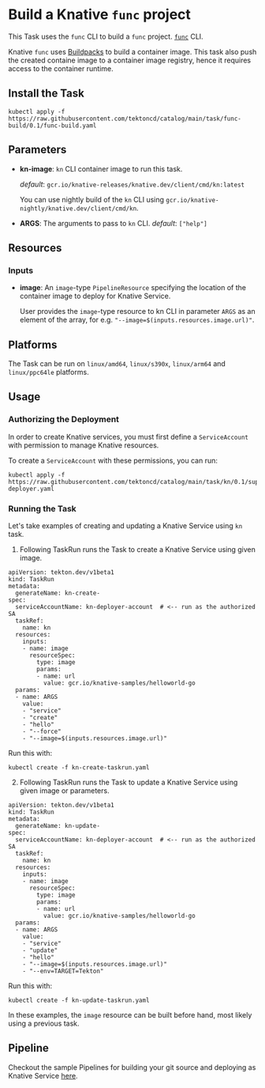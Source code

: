 # Build a Knative `func` project

This Task uses the `func` CLI to build a `func` project. 
[`func`](https://github.com/knative-sandbox/kn-plugin-func) CLI.

Knative `func` uses [Buildpacks](http://buildpacks.io) to build a container image. This task also push the created containe image to a container image registry, hence it requires access to the container runtime. 


## Install the Task

```
kubectl apply -f https://raw.githubusercontent.com/tektoncd/catalog/main/task/func-build/0.1/func-build.yaml
```

## Parameters

* **kn-image**: `kn` CLI container image to run this task.

  _default_: `gcr.io/knative-releases/knative.dev/client/cmd/kn:latest`

  You can use nightly build of the `kn` CLI using
  `gcr.io/knative-nightly/knative.dev/client/cmd/kn`.


* **ARGS**: The arguments to pass to `kn` CLI.  _default_: `["help"]`

## Resources

### Inputs

* **image**: An `image`-type `PipelineResource` specifying the location of the
  container image to deploy for Knative Service.

  User provides the `image`-type resource to kn CLI in parameter `ARGS` as an
  element of the array, for e.g. `"--image=$(inputs.resources.image.url)"`.

## Platforms

The Task can be run on `linux/amd64`, `linux/s390x`, `linux/arm64` and `linux/ppc64le` platforms.

## Usage

### Authorizing the Deployment

In order to create Knative services, you must first define a `ServiceAccount`
with permission to manage Knative resources.

To create a `ServiceAccount` with these permissions, you can run:

```
kubectl apply -f https://raw.githubusercontent.com/tektoncd/catalog/main/task/kn/0.1/support/kn-deployer.yaml
```

### Running the Task

Let's take examples of creating and updating a Knative Service using `kn` task.

1. Following TaskRun runs the Task to create a Knative Service using given image.

```
apiVersion: tekton.dev/v1beta1
kind: TaskRun
metadata:
  generateName: kn-create-
spec:
  serviceAccountName: kn-deployer-account  # <-- run as the authorized SA
  taskRef:
    name: kn
  resources:
    inputs:
    - name: image
      resourceSpec:
        type: image
        params:
        - name: url
          value: gcr.io/knative-samples/helloworld-go
  params:
  - name: ARGS
    value:
    - "service"
    - "create"
    - "hello"
    - "--force"
    - "--image=$(inputs.resources.image.url)"
```

Run this with:

```
kubectl create -f kn-create-taskrun.yaml
```

2. Following TaskRun runs the Task to update a Knative Service using given image or parameters.

```
apiVersion: tekton.dev/v1beta1
kind: TaskRun
metadata:
  generateName: kn-update-
spec:
  serviceAccountName: kn-deployer-account  # <-- run as the authorized SA
  taskRef:
    name: kn
  resources:
    inputs:
    - name: image
      resourceSpec:
        type: image
        params:
        - name: url
          value: gcr.io/knative-samples/helloworld-go
  params:
  - name: ARGS
    value:
    - "service"
    - "update"
    - "hello"
    - "--image=$(inputs.resources.image.url)"
    - "--env=TARGET=Tekton"
```

Run this with:

```
kubectl create -f kn-update-taskrun.yaml
```

In these examples, the `image` resource can be built before hand, most
likely using a previous task.

## Pipeline
Checkout the sample Pipelines for building your git source and deploying
as Knative Service [here](./knative-dockerfile-deploy/README.md).
